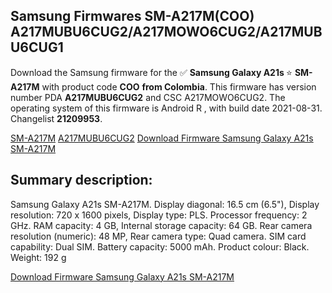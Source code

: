 <h2>Samsung Firmwares SM-A217M(COO) A217MUBU6CUG2/A217MOWO6CUG2/A217MUBU6CUG1</h2>
Download the Samsung firmware for the ✅ <strong>Samsung Galaxy A21s </strong> ⭐ <strong>SM-A217M</strong> with product code <strong>COO</strong> <strong> from Colombia</strong>. This firmware has version number PDA <strong>A217MUBU6CUG2</strong> and CSC A217MOWO6CUG2. The operating system of this firmware is Android R , with build date 2021-08-31. Changelist <strong>21209953</strong>.


[SM-A217M](https://samfirm.shop/samsung/model/SM-A217M)
[A217MUBU6CUG2](https://samfirm.shop/samsung/pda/A217MUBU6CUG2)
[Download Firmware Samsung Galaxy A21s SM-A217M](https://samfirm.shop/samsung/firmware/453042)
<h2>Summary description:</h2>
<p>Samsung Galaxy A21s SM-A217M. Display diagonal: 16.5 cm (6.5"), Display resolution: 720 x 1600 pixels, Display type: PLS. Processor frequency: 2 GHz. RAM capacity: 4 GB, Internal storage capacity: 64 GB. Rear camera resolution (numeric): 48 MP, Rear camera type: Quad camera. SIM card capability: Dual SIM. Battery capacity: 5000 mAh. Product colour: Black. Weight: 192 g</p>


[Download Firmware Samsung Galaxy A21s SM-A217M](https://samfirm.shop/samsung/firmware/453042)
